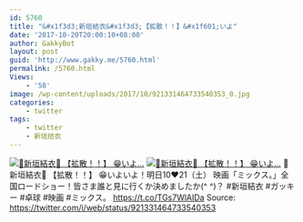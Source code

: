 ```yaml
---
id: 5760
title: "&#x1f3d3;新垣結衣&#x1f3d3;【拡散！！】&#x1f601;いよ"
date: '2017-10-20T20:00:10+08:00'
author: GakkyBot
layout: post
guid: 'http://www.gakky.me/5760.html'
permalink: /5760.html
Views:
    - '58'
image: /wp-content/uploads/2017/10/921331464733540353_0.jpg
categories:
    - twitter
tags:
    - twitter
    - 新垣结衣
---
```


[![🏓新垣結衣🏓
【拡散！！】
😁いよ...](http://www.yui-aragaki.org/wp-content/uploads/2017/10/921331464733540353_0.jpg)](http://www.yui-aragaki.org/wp-content/uploads/2017/10/921331464733540353_0.jpg)
[![🏓新垣結衣🏓
【拡散！！】
😁いよ...](http://www.yui-aragaki.org/wp-content/uploads/2017/10/921331464733540353_1.jpg)](http://www.yui-aragaki.org/wp-content/uploads/2017/10/921331464733540353_1.jpg)
🏓新垣結衣🏓
【拡散！！】
😁いよいよ！明日10❤︎21（土）
映画「ミックス。」全国ロードショー！皆さま誰と見に行くか決めましたか(^ ^)？
\#新垣結衣 #ガッキー #卓球 #映画 #ミックス。 https://t.co/TGs7WlAIDa
Source: <https://twitter.com/i/web/status/921331464733540353>
